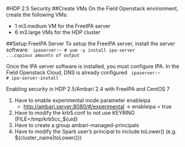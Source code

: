 #HDP 2.5 Security
##Create VMs
On the Field Openstack environment, create the following VMs:
- 1 m3.medium VM for the FreeIPA server
- 6 m3.large VMs for the HDP cluster

##Setup FreeIPA Server
To setup the FreeIPA server, install the server software:
<code>
ipaserver:~ # yum -y install ipa-server
...<i>copious amounts of output</i> 
</code>

Once the IPA server software is installed, you must configure IPA. In the Field Openstack Cloud, DNS is already configured 
<code>
ipaserver:~ # ipa-server-install
</code>

Enabling security in HDP 2.5/Ambari 2.4 with FreeIPA and CentOS 7

1. Have to enable experimental mode parameter enableipa
    - http://ambari.server:8080/#/experimental -> enableipa = true
2. Have to modify the krb5.conf to not use KEYRING (FILE=/tmp/krb5cc_${uid}
3. Have to create a group ambari-managed-principals
4. Have to modify the Spark user’s principal to include toLower() (e.g. ${cluster_name|toLower()})
